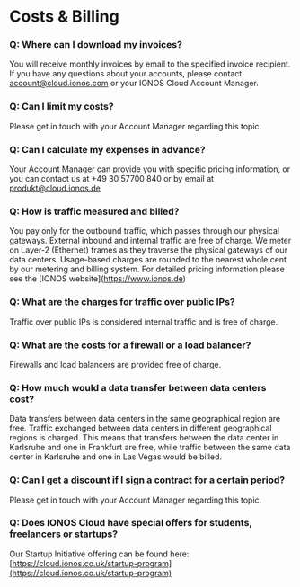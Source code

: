 # Costs & Billing

### Q: Where can I download my invoices?

You will receive monthly invoices by email to the specified invoice recipient. If you have any questions about your accounts, please contact account@cloud.ionos.com or your IONOS Cloud Account Manager.

### Q: Can I limit my costs?

Please get in touch with your Account Manager regarding this topic.

### Q: Can I calculate my expenses in advance?

Your Account Manager can provide you with specific pricing information, or you can contact us at +49 30 57700 840 or by email at produkt@cloud.ionos.de

### Q: How is traffic measured and billed?

You pay only for the outbound traffic, which passes through our physical gateways. External inbound and internal traffic are free of charge. We meter on Layer-2 (Ethernet) frames as they traverse the physical gateways of our data centers. Usage-based charges are rounded to the nearest whole cent by our metering and billing system. For detailed pricing information please see the \[IONOS website]\(https://www.ionos.de)

### Q: What are the charges for traffic over public IPs?

Traffic over public IPs is considered internal traffic and is free of charge.

### Q: What are the costs for a firewall or a load balancer?

Firewalls and load balancers are provided free of charge.

### Q: How much would a data transfer between data centers cost?

Data transfers between data centers in the same geographical region are free. Traffic exchanged between data centers in different geographical regions is charged. This means that transfers between the data center in Karlsruhe and one in Frankfurt are free, while traffic between the same data center in Karlsruhe and one in Las Vegas would be billed.

### Q: Can I get a discount if I sign a contract for a certain period?

Please get in touch with your Account Manager regarding this topic.

### Q: Does IONOS Cloud have special offers for students, freelancers or startups?

Our Startup Initiative offering can be found here: [https://cloud.ionos.co.uk/startup-program](https://cloud.ionos.co.uk/startup-program)
